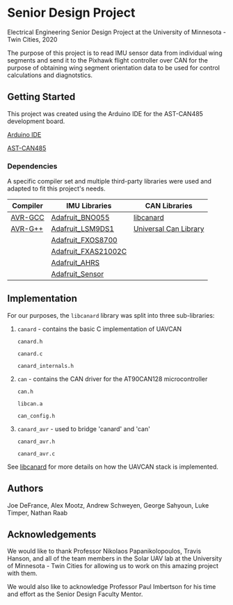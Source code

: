 # Senior Design Project
Electrical Engineering Senior Design Project at the University of Minnesota - Twin Cities, 2020

The purpose of this project is to read IMU sensor data from individual wing segments and send it to the Pixhawk flight controller over CAN for the purpose of obtaining wing segment orientation data to be used for control calculations and diagnotstics.

## Getting Started
This project was created using the Arduino IDE for the AST-CAN485 development board. 

[Arduino IDE](https://www.arduino.cc/en/main/software)

[AST-CAN485](https://www.sparkfun.com/products/14483)

### Dependencies
A specific compiler set and multiple third-party libraries were used and adapted to fit this project's needs.

|Compiler               | IMU Libraries             | CAN Libraries                 |
|-----------------------|---------------------------|-------------------------------|
|[AVR-GCC][1]           |[Adafruit_BNO055][3]       |[libcanard][9]                 |
|[AVR-G++][2]           |[Adafruit_LSM9DS1][4]      |[Universal Can Library][10]    |
|                       |[Adafruit_FXOS8700][5]     |                               |
|                       |[Adafruit_FXAS21002C][6]   |                               |
|                       |[Adafruit_AHRS][7]         |                               |
|                       |[Adafruit_Sensor][8]       |                               |


[1]: (https://gcc.gnu.org/wiki/avr-gcc)
[2]: (https://linux.die.net/man/1/avr-g++)
[3]: (https://github.com/adafruit/Adafruit_BNO055)
[4]: (https://github.com/adafruit/Adafruit_LSM9DS1)
[5]: (https://github.com/adafruit/Adafruit_FXOS8700)
[6]: (https://github.com/adafruit/Adafruit_FXAS21002C)
[7]: (https://github.com/adafruit/Adafruit_AHRS)
[8]: (https://github.com/adafruit/Adafruit_Sensor)
[9]: (https://github.com/UAVCAN/libcanard)
[10]: (https://github.com/rennerm/avr-can-lib/tree/9c6bc9118de66d6edaf1b8539e2b9717ba26d123#universelle-can-blibiothek-avr-can-lib)

## Implementation
For our purposes, the `libcanard` library was split into three sub-libraries:

1. `canard` - contains the basic C implementation of UAVCAN

    `canard.h`

    `canard.c`

    `canard_internals.h`

2. `can` - contains the CAN driver for the AT90CAN128 microcontroller

    `can.h`

    `libcan.a`

    `can_config.h`

3. `canard_avr` - used to bridge 'canard' and 'can'

    `canard_avr.h`

    `canard_avr.c`
    
See [libcanard](https://github.com/UAVCAN/libcanard) for more details on how the UAVCAN stack is implemented.

## Authors
Joe DeFrance, Alex Mootz, Andrew Schweyen, George Sahyoun, Luke Timper, Nathan Raab

## Acknowledgements
We would like to thank Professor Nikolaos Papanikolopoulos, Travis Hanson, and all of the team members in the Solar UAV lab at the University of Minnesota - Twin Cities for allowing us to work on this amazing project with them.

We would also like to acknowledge Professor Paul Imbertson for his time and effort as the Senior Design Faculty Mentor.
